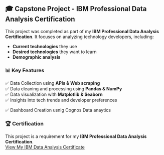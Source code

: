 ## 🎓 Capstone Project - IBM Professional Data Analysis Certification
This project was completed as part of my **IBM Professional Data Analysis Certification**. It focuses on analyzing technology developers, including:
- **Current technologies** they use
- **Desired technologies** they want to learn
- **Demographic analysis** 

### 📊 Key Features
✅ Data Collection using **APIs & Web scraping**\
✅ Data cleaning and processing using **Pandas & NumPy**\
✅ Data visualization with **Matplotlib & Seaborn**\
✅ Insights into tech trends and developer preferences

✅ Dashboard Creation usnig Cognos Data anaytics

### 🏆 Certification

This project is a requirement for my **IBM Professional Data Analysis Certification**.\
[View My IBM Data Analysis Certificate](https://coursera.org/share/5454b030d73dbc8efc1dd15482055948)

